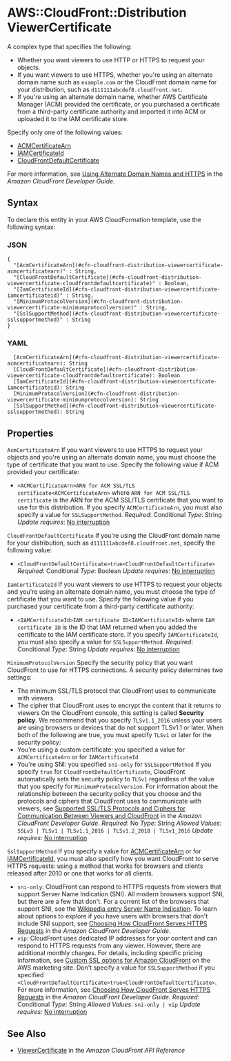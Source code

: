 # AWS::CloudFront::Distribution ViewerCertificate<a name="aws-properties-cloudfront-distribution-viewercertificate"></a>

A complex type that specifies the following:
+ Whether you want viewers to use HTTP or HTTPS to request your objects\.
+ If you want viewers to use HTTPS, whether you're using an alternate domain name such as `example.com` or the CloudFront domain name for your distribution, such as `d111111abcdef8.cloudfront.net`\.
+ If you're using an alternate domain name, whether AWS Certificate Manager \(ACM\) provided the certificate, or you purchased a certificate from a third\-party certificate authority and imported it into ACM or uploaded it to the IAM certificate store\.

Specify only one of the following values:
+  [ACMCertificateArn](https://docs.aws.amazon.com/cloudfront/latest/APIReference/API_ViewerCertificate.html#cloudfront-Type-ViewerCertificate-ACMCertificateArn)
+  [IAMCertificateId](https://docs.aws.amazon.com/cloudfront/latest/APIReference/API_ViewerCertificate.html#cloudfront-Type-ViewerCertificate-IAMCertificateId)
+  [CloudFrontDefaultCertificate](https://docs.aws.amazon.com/cloudfront/latest/APIReference/API_ViewerCertificate.html#cloudfront-Type-ViewerCertificate-CloudFrontDefaultCertificate)

For more information, see [ Using Alternate Domain Names and HTTPS](https://docs.aws.amazon.com/AmazonCloudFront/latest/DeveloperGuide/SecureConnections.html#CNAMEsAndHTTPS) in the *Amazon CloudFront Developer Guide*\.

## Syntax<a name="aws-properties-cloudfront-distribution-viewercertificate-syntax"></a>

To declare this entity in your AWS CloudFormation template, use the following syntax:

### JSON<a name="aws-properties-cloudfront-distribution-viewercertificate-syntax.json"></a>

```
{
  "[AcmCertificateArn](#cfn-cloudfront-distribution-viewercertificate-acmcertificatearn)" : String,
  "[CloudFrontDefaultCertificate](#cfn-cloudfront-distribution-viewercertificate-cloudfrontdefaultcertificate)" : Boolean,
  "[IamCertificateId](#cfn-cloudfront-distribution-viewercertificate-iamcertificateid)" : String,
  "[MinimumProtocolVersion](#cfn-cloudfront-distribution-viewercertificate-minimumprotocolversion)" : String,
  "[SslSupportMethod](#cfn-cloudfront-distribution-viewercertificate-sslsupportmethod)" : String
}
```

### YAML<a name="aws-properties-cloudfront-distribution-viewercertificate-syntax.yaml"></a>

```
  [AcmCertificateArn](#cfn-cloudfront-distribution-viewercertificate-acmcertificatearn): String
  [CloudFrontDefaultCertificate](#cfn-cloudfront-distribution-viewercertificate-cloudfrontdefaultcertificate): Boolean
  [IamCertificateId](#cfn-cloudfront-distribution-viewercertificate-iamcertificateid): String
  [MinimumProtocolVersion](#cfn-cloudfront-distribution-viewercertificate-minimumprotocolversion): String
  [SslSupportMethod](#cfn-cloudfront-distribution-viewercertificate-sslsupportmethod): String
```

## Properties<a name="aws-properties-cloudfront-distribution-viewercertificate-properties"></a>

`AcmCertificateArn`  <a name="cfn-cloudfront-distribution-viewercertificate-acmcertificatearn"></a>
If you want viewers to use HTTPS to request your objects and you're using an alternate domain name, you must choose the type of certificate that you want to use\. Specify the following value if ACM provided your certificate:
+  `<ACMCertificateArn>ARN for ACM SSL/TLS certificate<ACMCertificateArn>` where ` ARN for ACM SSL/TLS certificate ` is the ARN for the ACM SSL/TLS certificate that you want to use for this distribution\.
If you specify `ACMCertificateArn`, you must also specify a value for `SSLSupportMethod`\.
*Required*: Conditional
*Type*: String
*Update requires*: [No interruption](https://docs.aws.amazon.com/AWSCloudFormation/latest/UserGuide/using-cfn-updating-stacks-update-behaviors.html#update-no-interrupt)

`CloudFrontDefaultCertificate`  <a name="cfn-cloudfront-distribution-viewercertificate-cloudfrontdefaultcertificate"></a>
If you're using the CloudFront domain name for your distribution, such as `d111111abcdef8.cloudfront.net`, specify the following value:
+  `<CloudFrontDefaultCertificate>true<CloudFrontDefaultCertificate> `
*Required*: Conditional
*Type*: Boolean
*Update requires*: [No interruption](https://docs.aws.amazon.com/AWSCloudFormation/latest/UserGuide/using-cfn-updating-stacks-update-behaviors.html#update-no-interrupt)

`IamCertificateId`  <a name="cfn-cloudfront-distribution-viewercertificate-iamcertificateid"></a>
If you want viewers to use HTTPS to request your objects and you're using an alternate domain name, you must choose the type of certificate that you want to use\. Specify the following value if you purchased your certificate from a third\-party certificate authority:
+  `<IAMCertificateId>IAM certificate ID<IAMCertificateId>` where ` IAM certificate ID ` is the ID that IAM returned when you added the certificate to the IAM certificate store\.
If you specify `IAMCertificateId`, you must also specify a value for `SSLSupportMethod`\.
*Required*: Conditional
*Type*: String
*Update requires*: [No interruption](https://docs.aws.amazon.com/AWSCloudFormation/latest/UserGuide/using-cfn-updating-stacks-update-behaviors.html#update-no-interrupt)

`MinimumProtocolVersion`  <a name="cfn-cloudfront-distribution-viewercertificate-minimumprotocolversion"></a>
Specify the security policy that you want CloudFront to use for HTTPS connections\. A security policy determines two settings:
+ The minimum SSL/TLS protocol that CloudFront uses to communicate with viewers
+ The cipher that CloudFront uses to encrypt the content that it returns to viewers
On the CloudFront console, this setting is called **Security policy**\.
We recommend that you specify `TLSv1.1_2016` unless your users are using browsers or devices that do not support TLSv1\.1 or later\.
When both of the following are true, you must specify `TLSv1` or later for the security policy:
+ You're using a custom certificate: you specified a value for `ACMCertificateArn` or for `IAMCertificateId`
+ You're using SNI: you specified `sni-only` for `SSLSupportMethod`
If you specify `true` for `CloudFrontDefaultCertificate`, CloudFront automatically sets the security policy to `TLSv1` regardless of the value that you specify for `MinimumProtocolVersion`\.
For information about the relationship between the security policy that you choose and the protocols and ciphers that CloudFront uses to communicate with viewers, see [ Supported SSL/TLS Protocols and Ciphers for Communication Between Viewers and CloudFront](https://docs.aws.amazon.com/AmazonCloudFront/latest/DeveloperGuide/secure-connections-supported-viewer-protocols-ciphers.html#secure-connections-supported-ciphers) in the *Amazon CloudFront Developer Guide*\.
*Required*: No
*Type*: String
*Allowed Values*: `SSLv3 | TLSv1 | TLSv1.1_2016 | TLSv1.2_2018 | TLSv1_2016`
*Update requires*: [No interruption](https://docs.aws.amazon.com/AWSCloudFormation/latest/UserGuide/using-cfn-updating-stacks-update-behaviors.html#update-no-interrupt)

`SslSupportMethod`  <a name="cfn-cloudfront-distribution-viewercertificate-sslsupportmethod"></a>
If you specify a value for [ACMCertificateArn](https://docs.aws.amazon.com/cloudfront/latest/APIReference/API_ViewerCertificate.html#cloudfront-Type-ViewerCertificate-ACMCertificateArn) or for [IAMCertificateId](https://docs.aws.amazon.com/cloudfront/latest/APIReference/API_ViewerCertificate.html#cloudfront-Type-ViewerCertificate-IAMCertificateId), you must also specify how you want CloudFront to serve HTTPS requests: using a method that works for browsers and clients released after 2010 or one that works for all clients\.
+  `sni-only`: CloudFront can respond to HTTPS requests from viewers that support Server Name Indication \(SNI\)\. All modern browsers support SNI, but there are a few that don't\. For a current list of the browsers that support SNI, see the [Wikipedia entry Server Name Indication](http://en.wikipedia.org/wiki/Server_Name_Indication)\. To learn about options to explore if you have users with browsers that don't include SNI support, see [Choosing How CloudFront Serves HTTPS Requests](https://docs.aws.amazon.com/AmazonCloudFront/latest/DeveloperGuide/cnames-https-dedicated-ip-or-sni.html) in the *Amazon CloudFront Developer Guide*\.
+  `vip`: CloudFront uses dedicated IP addresses for your content and can respond to HTTPS requests from any viewer\. However, there are additional monthly charges\. For details, including specific pricing information, see [Custom SSL options for Amazon CloudFront](http://aws.amazon.com/cloudfront/custom-ssl-domains/) on the AWS marketing site\.
Don't specify a value for `SSLSupportMethod` if you specified `<CloudFrontDefaultCertificate>true<CloudFrontDefaultCertificate>`\.
For more information, see [Choosing How CloudFront Serves HTTPS Requests](https://docs.aws.amazon.com/AmazonCloudFront/latest/DeveloperGuide/cnames-https-dedicated-ip-or-sni.html) in the *Amazon CloudFront Developer Guide*\.
*Required*: Conditional
*Type*: String
*Allowed Values*: `sni-only | vip`
*Update requires*: [No interruption](https://docs.aws.amazon.com/AWSCloudFormation/latest/UserGuide/using-cfn-updating-stacks-update-behaviors.html#update-no-interrupt)

## See Also<a name="aws-properties-cloudfront-distribution-viewercertificate--seealso"></a>
+  [ViewerCertificate](https://docs.aws.amazon.com/cloudfront/latest/APIReference/API_ViewerCertificate.html) in the *Amazon CloudFront API Reference*
